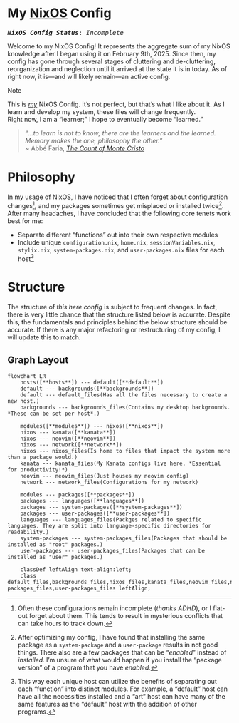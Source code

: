 # My [NixOS](https://nixos.org/download/) Config
<kbd>***NixOS Config Status***: *Incomplete*</kbd>

Welcome to my NixOS Config! It represents the aggregate sum of my NixOS knowledge after I began using it on February 9th, 2025. Since then, my config has gone through several stages of cluttering and de-cluttering, reorganization and neglection until it arrived at the state it is in today. As of right now, it is—and will likely remain—an active config.

> [!note]
> This is <ins>*my*</ins> NixOS Config. It’s not perfect, but that’s what I like about it. As I learn and develop my system, these files will change frequently.<br>Right now, I am a “learner;” I hope to eventually become “learned.”
> >“*…to learn is not to know; there are the learners and the learned. Memory makes the one, philosophy the other.*”<br>~ Abbé Faria, *[The Count of Monte Cristo](https://www.aliceandbooks.com/book/the-count-of-monte-cristo/alexandre-dumas-pere/254)*

# Philosophy
In my usage of NixOS, I have noticed that I often forget about configuration changes[^1], and my packages sometimes get misplaced or installed twice[^2]. After many headaches, I have concluded that the following core tenets work best for me:
- Separate different “functions” out into their own respective modules
- Include unique `configuration.nix`, `home.nix`, `sessionVariables.nix`, `stylix.nix`, `system-packages.nix`, and `user-packages.nix` files for each host[^3]

# Structure
The structure of *this here config* is subject to frequent changes. In fact, there is very little chance that the structure listed below is accurate. Despite this, the fundamentals and principles behind the below structure should be accurate. If there is any major refactoring or restructuring of my config, I will update this to match.
## Graph Layout
```mermaid
flowchart LR
	hosts([**hosts**]) --- default([**default**])
	default --- backgrounds([**backgrounds**])
	default --- default_files(Has all the files necessary to create a new host.)
	backgrounds --- backgrounds_files(Contains my desktop backgrounds. *These can be set per host*.)
	
	modules([**modules**]) --- nixos([**nixos**])
	nixos --- kanata([**kanata**])	
	nixos --- neovim([**neovim**])
	nixos --- network([**network**])
	nixos --- nixos_files(Is home to files that impact the system more than a package would.)
	kanata --- kanata_files(My Kanata configs live here. *Essential for productivity!*)
	neovim --- neovim_files(Just houses my neovim config)
	network --- network_files(Configurations for my network)
	
	modules --- packages([**packages**])
	packages --- languages([**languages**])
	packages --- system-packages([**system-packages**])
	packages --- user-packages([**user-packages**])
	languages --- languages_files(Packges related to specific languages. They are split into language-specific directories for readability.)
	system-packages --- system-packages_files(Packages that should be installed as "root" packages.)
	user-packages --- user-packages_files(Packages that can be installed as "user" packages.)
		
	classDef leftAlign text-align:left;
	class default_files,backgrounds_files,nixos_files,kanata_files,neovim_files,network_files,languages_files,system-packages_files,user-packages_files leftAlign;
```

[^1]: Often these configurations remain incomplete (*thanks ADHD*), or I flat-out forget about them. This tends to result in mysterious conflicts that can take hours to track down.

[^2]: After optimizing my config, I have found that installing the same package as a `system-package` and a `user-package` results in not good things. There also are a few packages that can be “*enabled*” instead of *installed*. I’m unsure of what would happen if you install the “package version” of a program that you have *enabled.*

[^3]: This way each unique host can utilize the benefits of separating out each “function” into distinct modules. For example, a “default” host can have all the necessities installed and a “art” host can have many of the same features as the “default” host with the addition of other programs.
